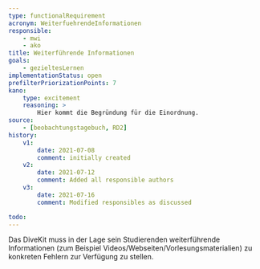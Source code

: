 ```yaml
---
type: functionalRequirement
acronym: WeiterfuehrendeInformationen
responsible:
    - mwi
    - ako
title: Weiterführende Informationen
goals:
    - gezieltesLernen
implementationStatus: open
prefilterPriorizationPoints: 7
kano:
    type: excitement
    reasoning: >
        Hier kommt die Begründung für die Einordnung.
source:
    - [beobachtungstagebuch, RD2]
history:
    v1:
        date: 2021-07-08
        comment: initially created
    v2:
        date: 2021-07-12
        comment: Added all responsible authors
    v3:
        date: 2021-07-16
        comment: Modified responsibles as discussed

todo:
---
```


Das DiveKit muss in der Lage sein Studierenden weiterführende Informationen (zum Beispiel Videos/Webseiten/Vorlesungsmaterialien) zu konkreten Fehlern zur Verfügung zu stellen.
